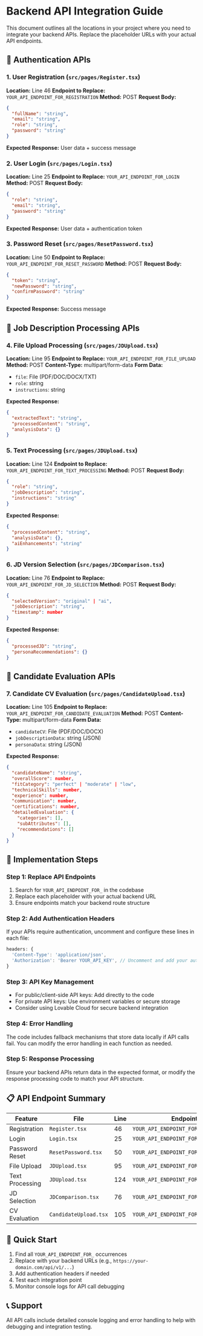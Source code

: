 # Backend API Integration Guide

This document outlines all the locations in your project where you need to integrate your backend APIs. Replace the placeholder URLs with your actual API endpoints.

## 🔑 Authentication APIs

### 1. User Registration (`src/pages/Register.tsx`)
**Location:** Line 46
**Endpoint to Replace:** `YOUR_API_ENDPOINT_FOR_REGISTRATION`
**Method:** POST
**Request Body:**
```json
{
  "fullName": "string",
  "email": "string", 
  "role": "string",
  "password": "string"
}
```
**Expected Response:** User data + success message

### 2. User Login (`src/pages/Login.tsx`) 
**Location:** Line 25
**Endpoint to Replace:** `YOUR_API_ENDPOINT_FOR_LOGIN`
**Method:** POST
**Request Body:**
```json
{
  "role": "string",
  "email": "string",
  "password": "string"
}
```
**Expected Response:** User data + authentication token

### 3. Password Reset (`src/pages/ResetPassword.tsx`)
**Location:** Line 50
**Endpoint to Replace:** `YOUR_API_ENDPOINT_FOR_RESET_PASSWORD`
**Method:** POST
**Request Body:**
```json
{
  "token": "string",
  "newPassword": "string",
  "confirmPassword": "string"
}
```
**Expected Response:** Success message

## 📄 Job Description Processing APIs

### 4. File Upload Processing (`src/pages/JDUpload.tsx`)
**Location:** Line 95
**Endpoint to Replace:** `YOUR_API_ENDPOINT_FOR_FILE_UPLOAD`
**Method:** POST
**Content-Type:** multipart/form-data
**Form Data:**
- `file`: File (PDF/DOC/DOCX/TXT)
- `role`: string
- `instructions`: string

**Expected Response:**
```json
{
  "extractedText": "string",
  "processedContent": "string",
  "analysisData": {}
}
```

### 5. Text Processing (`src/pages/JDUpload.tsx`)
**Location:** Line 124
**Endpoint to Replace:** `YOUR_API_ENDPOINT_FOR_TEXT_PROCESSING`
**Method:** POST
**Request Body:**
```json
{
  "role": "string",
  "jobDescription": "string",
  "instructions": "string"
}
```
**Expected Response:**
```json
{
  "processedContent": "string",
  "analysisData": {},
  "aiEnhancements": "string"
}
```

### 6. JD Version Selection (`src/pages/JDComparison.tsx`)
**Location:** Line 76
**Endpoint to Replace:** `YOUR_API_ENDPOINT_FOR_JD_SELECTION`
**Method:** POST
**Request Body:**
```json
{
  "selectedVersion": "original" | "ai",
  "jobDescription": "string",
  "timestamp": number
}
```
**Expected Response:**
```json
{
  "processedJD": "string",
  "personaRecommendations": {}
}
```

## 👥 Candidate Evaluation APIs

### 7. Candidate CV Evaluation (`src/pages/CandidateUpload.tsx`)
**Location:** Line 105
**Endpoint to Replace:** `YOUR_API_ENDPOINT_FOR_CANDIDATE_EVALUATION`
**Method:** POST
**Content-Type:** multipart/form-data
**Form Data:**
- `candidateCV`: File (PDF/DOC/DOCX)
- `jobDescriptionData`: string (JSON)
- `personaData`: string (JSON)

**Expected Response:**
```json
{
  "candidateName": "string",
  "overallScore": number,
  "fitCategory": "perfect" | "moderate" | "low",
  "technicalSkills": number,
  "experience": number,
  "communication": number,
  "certifications": number,
  "detailedEvaluation": {
    "categories": [],
    "subAttributes": [],
    "recommendations": []
  }
}
```

## 🔧 Implementation Steps

### Step 1: Replace API Endpoints
1. Search for `YOUR_API_ENDPOINT_FOR_` in the codebase
2. Replace each placeholder with your actual backend URL
3. Ensure endpoints match your backend route structure

### Step 2: Add Authentication Headers
If your APIs require authentication, uncomment and configure these lines in each file:
```javascript
headers: {
  'Content-Type': 'application/json',
  'Authorization': 'Bearer YOUR_API_KEY', // Uncomment and add your auth
}
```

### Step 3: API Key Management
- For public/client-side API keys: Add directly to the code
- For private API keys: Use environment variables or secure storage
- Consider using Lovable Cloud for secure backend integration

### Step 4: Error Handling
The code includes fallback mechanisms that store data locally if API calls fail. You can modify the error handling in each function as needed.

### Step 5: Response Processing
Ensure your backend APIs return data in the expected format, or modify the response processing code to match your API structure.

## 📋 API Endpoint Summary

| Feature | File | Line | Endpoint Variable |
|---------|------|------|------------------|
| Registration | `Register.tsx` | 46 | `YOUR_API_ENDPOINT_FOR_REGISTRATION` |
| Login | `Login.tsx` | 25 | `YOUR_API_ENDPOINT_FOR_LOGIN` |
| Password Reset | `ResetPassword.tsx` | 50 | `YOUR_API_ENDPOINT_FOR_RESET_PASSWORD` |
| File Upload | `JDUpload.tsx` | 95 | `YOUR_API_ENDPOINT_FOR_FILE_UPLOAD` |
| Text Processing | `JDUpload.tsx` | 124 | `YOUR_API_ENDPOINT_FOR_TEXT_PROCESSING` |
| JD Selection | `JDComparison.tsx` | 76 | `YOUR_API_ENDPOINT_FOR_JD_SELECTION` |
| CV Evaluation | `CandidateUpload.tsx` | 105 | `YOUR_API_ENDPOINT_FOR_CANDIDATE_EVALUATION` |

## 🚀 Quick Start
1. Find all `YOUR_API_ENDPOINT_FOR_` occurrences
2. Replace with your backend URLs (e.g., `https://your-domain.com/api/v1/...`)
3. Add authentication headers if needed
4. Test each integration point
5. Monitor console logs for API call debugging

## 📞 Support
All API calls include detailed console logging and error handling to help with debugging and integration testing.